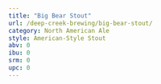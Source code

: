 ```yaml
---
title: "Big Bear Stout"
url: /deep-creek-brewing/big-bear-stout/
category: North American Ale
style: American-Style Stout
abv: 0
ibu: 0
srm: 0
upc: 0
---
```


